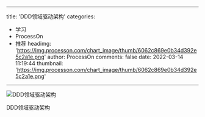 
---
title: 'DDD领域驱动架构'
categories: 
 - 学习
 - ProcessOn
 - 推荐
headimg: 'https://img.processon.com/chart_image/thumb/6062c869e0b34d392e5c2a1e.png'
author: ProcessOn
comments: false
date: 2022-03-14 11:19:44
thumbnail: 'https://img.processon.com/chart_image/thumb/6062c869e0b34d392e5c2a1e.png'
---

<div>   
<img class="thumb" alt="DDD领域驱动架构" src="https://img.processon.com/chart_image/thumb/6062c869e0b34d392e5c2a1e.png" referrerpolicy="no-referrer">
<p>DDD领域驱动架构</p>  
</div>
            
